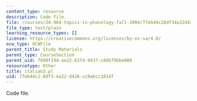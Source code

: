```yaml
---
content_type: resource
description: Code file.
file: /courses/24-964-topics-in-phonology-fall-2004/77eb44c28df34a32d426cc0abcc1814f_italian3.pl
file_type: text/plain
learning_resource_types: []
license: https://creativecommons.org/licenses/by-nc-sa/4.0/
ocw_type: OCWFile
parent_title: Study Materials
parent_type: CourseSection
parent_uid: f600f19d-ae22-b3f4-9437-c8db79bbe880
resourcetype: Other
title: italian3.pl
uid: 77eb44c2-8df3-4a32-d426-cc0abcc1814f
---
```

Code file.